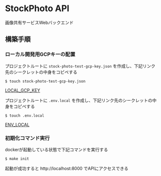 # StockPhoto API

画像共有サービスWebバックエンド

## 構築手順

### ローカル開発用GCPキーの配置

プロジェクトルートに `stock-photo-test-gcp-key.json` を作成し、下記リンク先のシークレットの中身をコピペする

```
$ touch stock-photo-test-gcp-key.json
```

[LOCAL_GCP_KEY](https://console.cloud.google.com/security/secret-manager/secret/LOCAL_GCP_KEY/versions?hl=ja&project=stock-photo-test)

プロジェクトルートに `.env.local` を作成し、下記リンク先のシークレットの中身をコピペする

```
$ touch .env.local
```

[ENV_LOCAL](https://console.cloud.google.com/security/secret-manager/secret/ENV_LOCAL/versions?hl=ja&project=stock-photo-test)

### 初期化コマンド実行

dockerが起動している状態で下記コマンドを実行する
```
$ make init
```

起動が成功すると http://localhost:8000 でAPIにアクセスできる